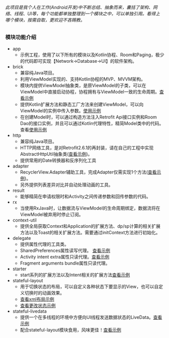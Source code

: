 ###### 此项目是我个人在工作(Android开发)中不断总结、抽象而来，囊括了架构、网络、线程、UI等，每个功能都单独整理到一个模块之中，可以单独引用。看得上哪个模块，按需自取，更欢迎不吝赐教。       

### 模块功能介绍

* app
    * 示例工程，使用了以下所有的模块以及Kotlin协程、Room和Paging，极少的代码即可实现【Network->Database->UI】的软件架构。
* brick
    * 兼容纯Java项目。
    * 利用ViewModel实现的、支持Kotlin协程的MVP、MVVM架构。
    * 模块内提供ViewModel抽象类，是原ViewModel的子类，可以在ViewModel中直接启动协程，协程拥有与ViewModel一致的生命周期。[查看示例](https://github.com/xiazunyang/brick/blob/master/app/src/main/java/com/numeron/wandroid/contract/ArticleListContract.kt#L55)
    * 提供Kotlin扩展方法和静态工厂方法来创建ViewModel，可以向ViewModel的实例中传入参数。[使用示例](https://github.com/xiazunyang/brick/blob/master/app/src/main/java/com/numeron/wandroid/activity/ArticleListActivity.kt#L36)
    * 在创建Model时，可以通过构造方法注入Retrofit Api接口实例和Room Dao的接口实例，并且可以通过Kotlin代理特性，精简Model类中的代码。查看[使用示例](https://github.com/xiazunyang/brick/blob/master/app/src/main/java/com/numeron/wandroid/contract/ArticleListContract.kt#L29)
* http
    * 兼容纯Java项目。
    * HTTP网络工具，是对Retrofit2.6.1的再封装，请在自己的工程中实现AbstractHttpUtil抽象类([查看示例](https://github.com/xiazunyang/brick/blob/master/app/src/main/java/com/numeron/wandroid/other/Http.kt))。
    * 提供常用的Date转换器和反序列化工具
* adapter
    * RecyclerView.Adapter辅助工具，完成Adapter仅需实现1个方法([查看示例](https://github.com/xiazunyang/brick/blob/master/app/src/main/java/com/numeron/wandroid/activity/WeChatAuthorActivity.kt#L39))。
    * 另外提供列表差异对比并自动处理动画的工具。
* result
    * 能够精简在申请权限时和Activity之间传递参数和回传参数的代码。
* rx
    * 当使用RxJava时，让数据流与ViewModel的生命周期绑定，数据流将在ViewModel被弃用时停止订阅。
* context-util
    * 提供全局获取Context和Application的扩展方法、dp/sp计算的相关扩展方法以及Toast的相关扩展方法。需要通过initContext方法进行初始化。
* delegate
    * 提供属性代理的工具类。
    * SharedPreferences属性读写代理。 [查看示例](https://github.com/xiazunyang/brick/blob/master/app/src/main/java/com/numeron/wandroid/other/Preferences.kt)
    * Activity intent extra属性只读代理。[查看示例](https://github.com/xiazunyang/brick/blob/master/app/src/main/java/com/numeron/wandroid/activity/ArticleListActivity.kt#L33)
    * Fragment arguments bundle属性只读代理。
* starter
    * start系列的扩展方法以及Intent相关的扩展方法[查看示例](https://github.com/xiazunyang/brick/blob/master/app/src/main/java/com/numeron/wandroid/activity/ArticleListActivity.kt#L27)
* stateful-layout
    * 用于切换状态的布局，可以自定义各种状态下要显示的View，也可以自定义切换时的动画效果。
    * [查看xml布局示例](https://github.com/xiazunyang/brick/blob/master/app/src/main/res/layout/activity_article_list_layout.xml#L8)
    * [查看更改状态示例](https://github.com/xiazunyang/brick/blob/master/app/src/main/java/com/numeron/wandroid/activity/ArticleListActivity.kt#L52)
* stateful-livedata
    * 提供一个在多线程的环境中方便向UI线程发送数据状态的LiveData。[查看示例](https://github.com/xiazunyang/brick/blob/master/app/src/main/java/com/numeron/wandroid/contract/ArticleListContract.kt#L58)
    * 配合stateful-layout模块食用，风味更佳！[查看示例](https://github.com/xiazunyang/brick/blob/master/app/src/main/java/com/numeron/wandroid/activity/ArticleListActivity.kt#L52)